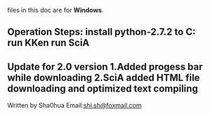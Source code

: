 files in this doc are for **Windows**.

Operation Steps:
install python-2.7.2 to C:\
run KKen
run SciA
------------------------------------------------
Update for 2.0 version
1.Added progess bar while downloading
2.SciA added HTML file downloading and optimized text compiling
------------------------------------------------
Written by Sha0hua
Email:shi.sh@foxmail.com
